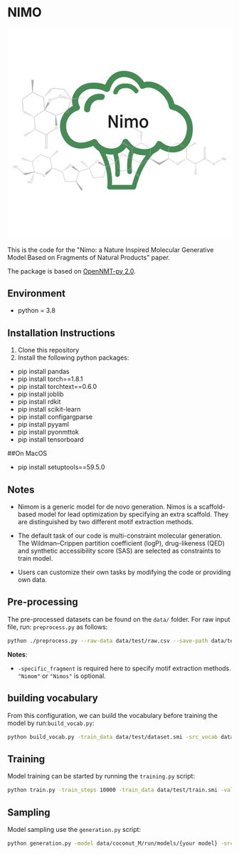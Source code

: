 # NIMO
![img_1.png](img_1.png)

This is the code for the "Nimo: a Nature Inspired Molecular Generative Model Based on Fragments of Natural Products" paper.

The package is based on [OpenNMT-py 2.0](http://opennmt.net/OpenNMT-py/).

## Environment
- python = 3.8

## Installation Instructions

1. Clone this repository
2. Install the following python packages:
* pip install pandas
* pip install torch==1.8.1
* pip install torchtext==0.6.0
* pip install joblib
* pip install rdkit
* pip install scikit-learn
* pip install configargparse
* pip install pyyaml
* pip install pyonmttok
* pip install tensorboard

##On MacOS

* pip install setuptools==59.5.0

## Notes
- Nimom is a generic model for de novo generation.
Nimos is a scaffold-based model for lead optimization by specifying an extra scaffold. They are distinguished by two different motif extraction methods.


- The default task of our code is multi-constraint molecular generation. 
The Wildman–Crippen partition coefficient (logP), drug-likeness (QED) and synthetic accessibility score (SAS) are selected as constraints to train model. 


- Users can customize their own tasks by modifying the code or providing own data.


## Pre-processing 

The pre-processed datasets can be found on the `data/` folder. For raw input file, run: `preprocess.py`
as follows:

```bash
python ./preprocess.py --raw-data data/test/raw.csv --save-path data/test --specific_fragment Nimom
```

**Notes**:
- `-specific_fragment` is required here to specify motif extraction methods. `"Nimom"` or `"Nimos"` is optional.


## building vocabulary

From this configuration, we can build the vocabulary before training the model by run:`build_vocab.py`:
```bash
python build_vocab.py -train_data data/test/dataset.smi -src_vocab data/test/run/test.vocab.src --n_sample -1
```


## Training

Model training can be started by running the `training.py` script:
```bash
python train.py -train_steps 10000 -train_data data/test/train.smi -valid_data data/test/valid.smi -src_vocab data/test/run/test.vocab.src -save_model data/test/run/models/model_lm -tensorboard_log_dir data/test/run/tensorboard
```


## Sampling 

Model sampling use the `generation.py` script:
```bash
python generation.py -model data/coconut_M/run/models/{your model} -src data/coconut_M/lm_input.txt -output data/coconut_M/lm_pred.txt -n_best 5 -beam_size 10
```

